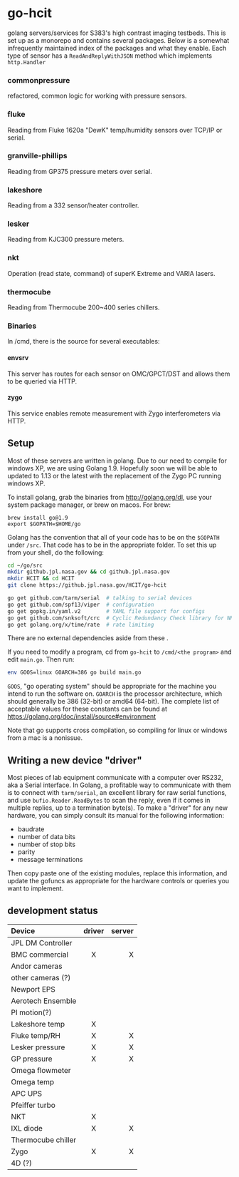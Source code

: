 # go-hcit
golang servers/services for S383's high contrast imaging testbeds.  This is set up as a monorepo and contains several packages.  Below is a somewhat infrequently maintained index of the packages and what they enable.  Each type of sensor has a `ReadAndReplyWithJSON` method which implements `http.Handler`

### commonpressure

refactored, common logic for working with pressure sensors.

### fluke

Reading from Fluke 1620a "DewK" temp/humidity sensors over TCP/IP or serial.

### granville-phillips

Reading from GP375 pressure meters over serial.

### lakeshore

Reading from a 332 sensor/heater controller.

### lesker

Reading from KJC300 pressure meters.

### nkt

Operation (read state, command) of superK Extreme and VARIA lasers.

### thermocube

Reading from Thermocube 200~400 series chillers.

### Binaries

In /cmd, there is the source for several executables:

#### envsrv

This server has routes for each sensor on OMC/GPCT/DST and allows them to be queried via HTTP.

#### zygo

This service enables remote measurement with Zygo interferometers via HTTP.


## Setup

Most of these servers are written in golang.  Due to our need to compile for windows XP, we are using Golang 1.9.  Hopefully soon we will be able to updated to 1.13 or the latest with the replacement of the Zygo PC running windows XP.

To install golang, grab the binaries from http://golang.org/dl, use your system package manager, or brew on macos.  For brew:

```
brew install go@1.9
export $GOPATH=$HOME/go
```

Golang has the convention that all of your code has to be on the `$GOPATH` under `/src`.  That code has to be in the appropriate folder.  To set this up from your shell, do the following:

```sh
cd ~/go/src
mkdir github.jpl.nasa.gov && cd github.jpl.nasa.gov
mkdir HCIT && cd HCIT
git clone https://github.jpl.nasa.gov/HCIT/go-hcit

go get github.com/tarm/serial  # talking to serial devices
go get github.com/spf13/viper  # configuration
go get gopkg.in/yaml.v2        # YAML file support for configs
go get github.com/snksoft/crc  # Cyclic Redundancy Check library for NKT devices
go get golang.org/x/time/rate  # rate limiting
```

There are no external dependencies aside from these .

If you need to modify a program, cd from `go-hcit` to `/cmd/<the program>` and edit `main.go`.  Then run:

```sh
env GOOS=linux GOARCH=386 go build main.go
```

`GOOS`, "go operating system" should be appropriate for the machine you intend to run the software on.  `GOARCH` is the processor architecture, which should generally be 386 (32-bit) or amd64 (64-bit).  The complete list of acceptable values for these constants can be found at https://golang.org/doc/install/source#environment

Note that go supports cross compilation, so compiling for linux or windows from a mac is a nonissue.


## Writing a new device "driver"

Most pieces of lab equipment communicate with a computer over RS232, aka a Serial interface.  In Golang, a profitable way to communicate with them is to connect with `tarm/serial`, an excellent library for raw serial functions, and use `bufio.Reader.ReadBytes` to scan the reply, even if it comes in multiple replies, up to a termination byte(s).  To make a "driver" for any new hardware, you can simply consult its manual for the following information:

- baudrate
- number of data bits
- number of stop bits
- parity
- message terminations

Then copy paste one of the existing modules, replace this information, and update the gofuncs as appropriate for the hardware controls or queries you want to implement.

## development status

| Device            | driver | server |
| :---              | :----: |  ---:  |
| JPL DM Controller |        |        |
| BMC commercial    | X      |  X
| Andor cameras     |        |        |
| other cameras (?) |        |        |
| Newport EPS       |        |        |
| Aerotech Ensemble |        |        |
| PI motion(?)      |        |        |
| Lakeshore temp    |  X     |        |
| Fluke temp/RH     |  X     |  X     |
| Lesker pressure   |  X     |  X     |
| GP pressure       |  X     |  X     |
| Omega flowmeter   |        |        |
| Omega temp        |        |        |
| APC UPS           |        |        |
| Pfeiffer turbo    |        |        |
| NKT               |  X     |        |
| IXL diode         |  X     |  X     |
| Thermocube chiller|        |        |
| Zygo              |  X     | X      |
| 4D (?)            |        |        |
